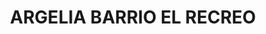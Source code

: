 ---
title: ARGELIA BARRIO EL RECREO
url: /argelia-barrio-el-recreo/
latitude: 2.255
longitude: -77.251
---